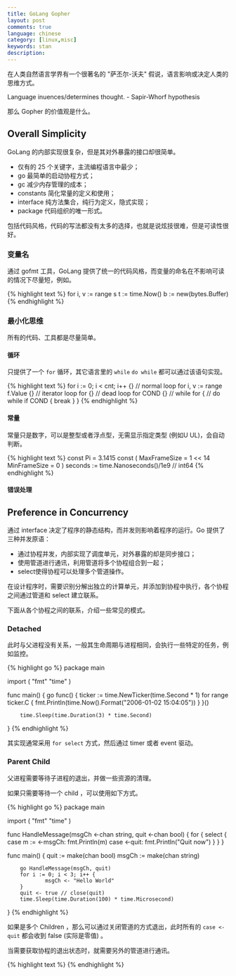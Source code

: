 ```yaml
---
title: GoLang Gopher
layout: post
comments: true
language: chinese
category: [linux,misc]
keywords: stan
description:
---
```


在人类自然语言学界有一个很著名的 "萨丕尔-沃夫" 假说，语言影响或决定人类的思维方式。

Language inuences/determines thought. - Sapir-Whorf hypothesis

那么 Gopher 的价值观是什么。

<!-- more -->

## Overall Simplicity

GoLang 的内部实现很复杂，但是其对外暴露的接口却很简单。

* 仅有的 25 个关键字，主流编程语言中最少；
* go 最简单的启动协程方式；
* gc 减少内存管理的成本；
* constants 简化常量的定义和使用；
* interface 纯方法集合，纯行为定义，隐式实现；
* package 代码组织的唯一形式。

包括代码风格，代码的写法都没有太多的选择，也就是说炫技很难，但是可读性很好。

### 变量名

通过 gofmt 工具，GoLang 提供了统一的代码风格，而变量的命名在不影响可读的情况下尽量短，例如。

{% highlight text %}
for i, v := range s
t := time.Now()
b := new(bytes.Buffer)
{% endhighlight %}

### 最小化思维

所有的代码、工具都是尽量简单。

#### 循环

只提供了一个 `for` 循环，其它语言里的 `while` `do while` 都可以通过该语句实现。

{% highlight text %}
for i := 0; i < cnt; i++ {}   // normal loop
for i, v := range f.Value {}  // iterator loop
for {}                        // dead loop
for COND {}                   // while
for {                         // do while
	if COND {
		break
	}
}
{% endhighlight %}

#### 常量

常量只是数字，可以是整型或者浮点型，无需显示指定类型 (例如U UL)，会自动判断。

{% highlight text %}
const Pi = 3.1415
const (
	MaxFrameSize = 1 << 14
	MinFrameSize = 0
)
seconds := time.Nanoseconds()/1e9  // int64
{% endhighlight %}

#### 错误处理

## Preference in Concurrency

通过 interface 决定了程序的静态结构，而并发则影响着程序的运行。Go 提供了三种并发原语：

* 通过协程并发，内部实现了调度单元，对外暴露的却是同步接口；
* 使用管道进行通讯，利用管道将多个协程组合到一起；
* select使得协程可以处理多个管道操作。

在设计程序时，需要识别分解出独立的计算单元，并添加到协程中执行，各个协程之间通过管道和 select 建立联系。

下面从各个协程之间的联系，介绍一些常见的模式。

### Detached

此时与父进程没有关系，一般其生命周期与进程相同，会执行一些特定的任务，例如监控。

{% highlight go %}
package main

import (
        "fmt"
        "time"
)

func main() {
        go func() {
                ticker := time.NewTicker(time.Second * 1)
                for range ticker.C {
                        fmt.Println(time.Now().Format("2006-01-02 15:04:05"))
                }
        }()

        time.Sleep(time.Duration(3) * time.Second)
}
{% endhighlight %}

其实现通常采用 `for select` 方式，然后通过 timer 或者 event 驱动。

### Parent Child

父进程需要等待子进程的退出，并做一些资源的清理。

如果只需要等待一个 child ，可以使用如下方式。

{% highlight go %}
package main

import (
        "fmt"
        "time"
)

func HandleMessage(msgCh <-chan string, quit <-chan bool) {
        for {
                select {
                case m := <-msgCh:
                        fmt.Println(m)
                case <-quit:
                        fmt.Println("Quit now")
                }
        }
}

func main() {
        quit := make(chan bool)
        msgCh := make(chan string)

        go HandleMessage(msgCh, quit)
        for i := 0; i < 3; i++ {
                msgCh <- "Hello World"
        }
        quit <- true // close(quit)
        time.Sleep(time.Duration(100) * time.Microsecond)
}
{% endhighlight %}

如果是多个 Children ，那么可以通过关闭管道的方式退出，此时所有的 `case <-quit` 都会收到 false (实际是零值) 。

当需要获取协程的退出状态时，就需要另外的管道进行通讯。

<!--
https://tonybai.com/2017/04/20/go-coding-in-go-way/
-->

{% highlight text %}
{% endhighlight %}

